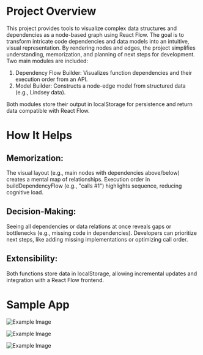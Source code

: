 # Project Overview
This project provides tools to visualize complex data structures and dependencies as a node-based graph using React Flow. The goal is to transform intricate code dependencies and data models into an intuitive, visual representation. By rendering nodes and edges, the project simplifies understanding, memorization, and planning of next steps for development. Two main modules are included:

1. Dependency Flow Builder: Visualizes function dependencies and their execution order from an API.
2. Model Builder: Constructs a node-edge model from structured data (e.g., Lindsey data).

Both modules store their output in localStorage for persistence and return data compatible with React Flow.

# How It Helps
## Memorization:
The visual layout (e.g., main nodes with dependencies above/below) creates a mental map of relationships.
Execution order in buildDependencyFlow (e.g., "calls #1") highlights sequence, reducing cognitive load.
## Decision-Making:
Seeing all dependencies or data relations at once reveals gaps or bottlenecks (e.g., missing code in dependencies).
Developers can prioritize next steps, like adding missing implementations or optimizing call order.
## Extensibility:
Both functions store data in localStorage, allowing incremental updates and integration with a React Flow frontend.

# Sample App

![Example Image](https://firebasestorage.googleapis.com/v0/b/personal-blog-darmajr.appspot.com/o/project-content%2Fnode-model-ex2.png?alt=media&token=088871e2-3de4-45b9-aa7e-97332e5df6e5)

![Example Image](https://firebasestorage.googleapis.com/v0/b/personal-blog-darmajr.appspot.com/o/project-content%2Fnode-model-ex3.png?alt=media&token=3f77d1f1-a865-48b2-b995-1ac6aafc85a1)

![Example Image](https://firebasestorage.googleapis.com/v0/b/personal-blog-darmajr.appspot.com/o/project-content%2Fnode-model-ex1.png?alt=media&token=c4c61bb1-fc5c-47ff-a5a3-65d599224bd8)